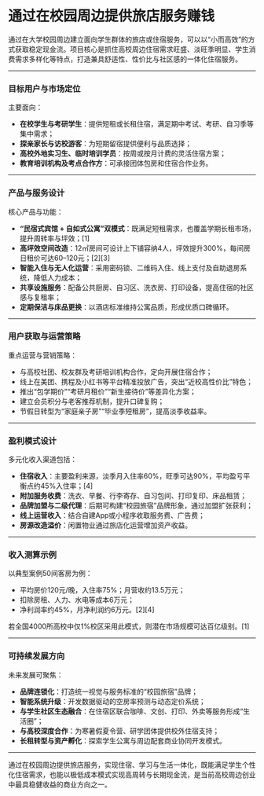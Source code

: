 # 通过在校园周边提供旅店服务赚钱

通过在大学校园周边建立面向学生群体的旅店或住宿服务，可以以“小而高效”的方式获取稳定现金流。项目核心是抓住高校周边住宿需求旺盛、淡旺季明显、学生消费需求多样化等特点，打造兼具舒适性、性价比与社区感的一体化住宿服务。

***

### 目标用户与市场定位

主要面向：  
* **在校学生与考研学生**：提供短租或长租住宿，满足期中考试、考研、自习季等集中需求；  
* **探亲家长与访校游客**：为短期留宿提供便利与品质选择；  
* **高校外地实习生、临时培训学员**：按周或按月计费的灵活住宿方案；  
* **教育培训机构及考点合作方**：可承接团体包房和住宿合作业务。

***

### 产品与服务设计

核心产品与功能：  
* **“民宿式宾馆 + 自如式公寓”双模式**：既满足短租需求，也覆盖学期长租市场，提升周转率与坪效；[1]
* **高坪效空间改造**：12㎡房间可设计上下铺容纳4人，坪效提升300%，每间房日租价可达60–120元；[2][3]
* **智能入住与无人化运营**：采用密码锁、二维码入住、线上支付及自助退房系统，降低人力成本；  
* **共享设施服务**：配备公共厨房、自习区、洗衣房、打印设备，提高住宿的社区感与复租率；  
* **定期保洁与床品更换**：以酒店标准维持公寓品质，形成优质口碑循环。

***

### 用户获取与运营策略

重点运营与营销策略：  
* 与高校社团、校友群及考研培训机构合作，定向开展住宿合作；  
* 线上在美团、携程及小红书等平台精准投放广告，突出“近校高性价比”特色；  
* 推出“包学期价”“考研月租价”“新生接待价”等差异化方案；  
* 建立会员积分与老客推荐机制，提升口碑复购；  
* 节假日转型为“家庭亲子房”“毕业季短租房”，提高淡季收益率。

***

### 盈利模式设计

多元化收入渠道包括：  
* **住宿收入**：主要盈利来源，淡季月入住率60%，旺季可达90%，平均盈亏平衡点约45%入住率；[4]
* **附加服务收费**：洗衣、早餐、行李寄存、自习包间、打印复印、床品租赁；  
* **品牌加盟与二级代理**：后期可构建“校园旅宿”品牌形象，通过加盟扩张获利；  
* **线上运营收入**：结合自建App或小程序收取服务费、广告费；  
* **房源改造溢价**：闲置物业通过旅店化运营增加资产收益。

***

### 收入测算示例

以典型案例50间客房为例：  
* 平均房价120元/晚，入住率75%；月营收约13.5万元；  
* 扣除房租、人力、水电等成本6万元；  
* 净利润率约45%，月净利润约6万元。[2][4]

若全国4000所高校中仅1%校区采用此模式，则潜在市场规模可达百亿级别。[1]

***

### 可持续发展方向

未来发展可聚焦：  
* **品牌连锁化**：打造统一视觉与服务标准的“校园旅宿”品牌；  
* **智能系统升级**：开发数据驱动的空房率预测与动态定价系统；  
* **与学生社区生态融合**：在住宿区联合咖啡、文创、打印、外卖等服务形成“生活圈”；  
* **与高校深度合作**：为寒暑假夏令营、研学团体提供校外住宿支持；  
* **长租转型与资产孵化**：探索学生公寓与周边配套商业协同开发模式。

***

通过在校园周边提供旅店服务，实现住宿、学习与生活一体化，既能满足学生个性化住宿需求，也能以极低成本模式实现高周转与长期现金流，是当前高校周边创业中最具稳健收益的商业方向之一。